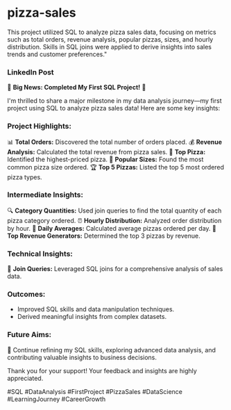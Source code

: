 # pizza-sales
This project utilized SQL to analyze pizza sales data, focusing on metrics such as total orders, revenue analysis, popular pizzas, sizes, and hourly distribution. Skills in SQL joins were applied to derive insights into sales trends and customer preferences."

### LinkedIn Post

🎉 **Big News: Completed My First SQL Project!** 🍕

I'm thrilled to share a major milestone in my data analysis journey—my first project using SQL to analyze pizza sales data! Here are some key insights:

### Project Highlights:
📊 **Total Orders:** Discovered the total number of orders placed.
💰 **Revenue Analysis:** Calculated the total revenue from pizza sales.
🍕 **Top Pizza:** Identified the highest-priced pizza.
📏 **Popular Sizes:** Found the most common pizza size ordered.
🏆 **Top 5 Pizzas:** Listed the top 5 most ordered pizza types.

### Intermediate Insights:
🔍 **Category Quantities:** Used join queries to find the total quantity of each pizza category ordered.
⏰ **Hourly Distribution:** Analyzed order distribution by hour.
📅 **Daily Averages:** Calculated average pizzas ordered per day.
🥇 **Top Revenue Generators:** Determined the top 3 pizzas by revenue.

### Technical Insights:
🔗 **Join Queries:** Leveraged SQL joins for a comprehensive analysis of sales data.

### Outcomes:
- Improved SQL skills and data manipulation techniques.
- Derived meaningful insights from complex datasets.

### Future Aims:
🚀 Continue refining my SQL skills, exploring advanced data analysis, and contributing valuable insights to business decisions.

Thank you for your support! Your feedback and insights are highly appreciated.

#SQL #DataAnalysis #FirstProject #PizzaSales #DataScience #LearningJourney #CareerGrowth
